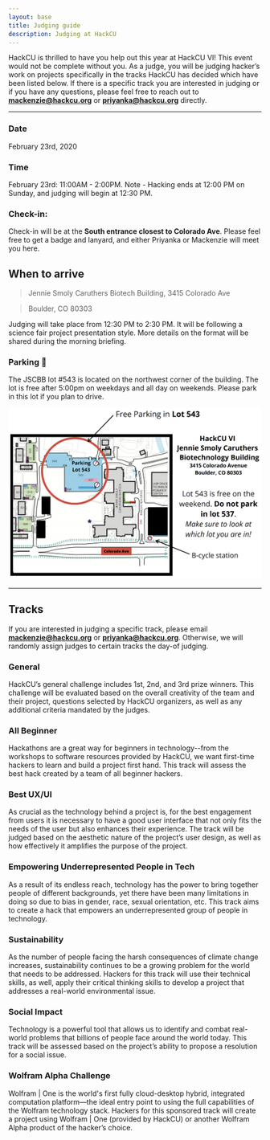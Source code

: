 ```yaml
---
layout: base
title: Judging guide
description: Judging at HackCU
---
```



HackCU is thrilled to have you help out this year at HackCU VI! This event would not be complete without you. As a judge, you will be judging hacker’s work on projects specifically in the tracks HackCU has decided which have been listed below. If there is a specific track you are interested in judging or if you have any questions, please feel free to reach out to <b>[mackenzie@hackcu.org](mailto:mackenzie@hackcu.org)</b> or <b>[priyanka@hackcu.org](mailto:priyanka@hackcu.org)</b> directly.


---

### Date
February 23rd, 2020

### Time 
February 23rd: 11:00AM - 2:00PM.
Note - Hacking ends at 12:00 PM on Sunday, and judging will begin at 12:30 PM.


### Check-in:
Check-in will be at the <b>South entrance closest to Colorado Ave</b>. 
Please feel free to get a badge and lanyard, and either Priyanka or Mackenzie will meet you here.


## When to arrive

>Jennie Smoly Caruthers Biotech Building, 3415 Colorado Ave

>Boulder, CO 80303




Judging will take place from 12:30 PM to 2:30 PM. It will be following a science fair project presentation style. More details on the format will be shared during the morning briefing.


### Parking :car:

The JSCBB lot #543 is located on the northwest corner of the building.  The lot is free after 5:00pm on weekdays and all day on weekends. Please park in this lot if you plan to drive. 

![JSCBB Parking](/assets/img/res/jscbb_parking.png "JSCBB")


---

## Tracks

If you are interested in judging a specific track, please email <b>[mackenzie@hackcu.org](mailto:mackenzie@hackcu.org)</b> or <b>[priyanka@hackcu.org](mailto:priyanka@hackcu.org)</b>. Otherwise, we will randomly assign judges to certain tracks the day-of judging. 

### General
HackCU’s general challenge includes 1st, 2nd, and 3rd prize winners. This challenge will be evaluated based on the overall creativity of the team and their project, questions selected by HackCU organizers, as well as any additional criteria mandated by the judges.

### All Beginner
Hackathons are a great way for beginners in technology--from the workshops to software resources provided by HackCU, we want first-time hackers to learn and build a project first hand. This track will assess the best hack created by a team of all beginner hackers.

### Best UX/UI
As crucial as the technology behind a project is, for the best engagement from users it is necessary to have a good user interface that not only fits the needs of the user but also enhances their experience. The track will be judged based on the aesthetic nature of the project’s user design, as well as how effectively it amplifies the purpose of the project.

### Empowering Underrepresented People in Tech
As a result of its endless reach, technology has the power to bring together people of different backgrounds, yet there have been many limitations in doing so due to bias in gender, race, sexual orientation, etc. This track aims to create a hack that empowers an underrepresented group of people in technology.

### Sustainability
As the number of people facing the harsh consequences of climate change increases, sustainability continues to be a growing problem for the world that needs to be addressed. Hackers for this track will use their technical skills, as well, apply their critical thinking skills to develop a project that addresses a real-world environmental issue.

### Social Impact
Technology is a powerful tool that allows us to identify and combat real-world problems that billions of people face around the world today. This track will be assessed based on the project’s ability to propose a resolution for a social issue.

### Wolfram Alpha Challenge
Wolfram | One is the world's first fully cloud-desktop hybrid, integrated computation platform—the ideal entry point to using the full capabilities of the Wolfram technology stack. Hackers for this sponsored track will create a project using Wolfram | One (provided by HackCU) or another Wolfram Alpha product of the hacker’s choice.

